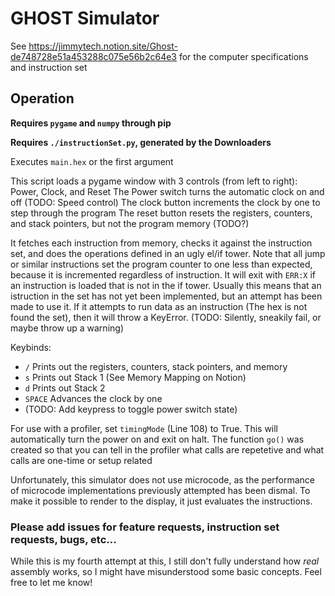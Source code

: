# GHOST Simulator
See https://jimmytech.notion.site/Ghost-de748728e51a453288c075e56b2c64e3 for the computer specifications and instruction set

## Operation
**Requires `pygame` and `numpy` through pip**

**Requires `./instructionSet.py`, generated by the Downloaders**

Executes `main.hex` or the first argument

This script loads a pygame window with 3 controls (from left to right): Power, Clock, and Reset
The Power switch turns the automatic clock on and off (TODO: Speed control)
The clock button increments the clock by one to step through the program
The reset button resets the registers, counters, and stack pointers, but not the program memory (TODO?)

It fetches each instruction from memory, checks it against the instruction set, and does the operations defined in an ugly el/if tower. Note that all jump or similar instructions set the program counter to one less than expected, because it is incremented regardless of instruction. It will exit with `ERR:X` if an instruction is loaded that is not in the if tower. Usually this means that an istruction in the set has not yet been implemented, but an attempt has been made to use it. If it attempts to run data as an instruction (The hex is not found the set), then it will throw a KeyError. (TODO: Silently, sneakily fail, or maybe throw up a warning)

Keybinds:
 + `/` Prints out the registers, counters, stack pointers, and memory
 + `s` Prints out Stack 1 (See Memory Mapping on Notion)
 + `d` Prints out Stack 2
 + `SPACE` Advances the clock by one
 + (TODO: Add keypress to toggle power switch state)

For use with a profiler, set `timingMode` (Line 108) to True. This will automatically turn the power on and exit on halt. The function `go()` was created so that you can tell in the profiler what calls are repetetive and what calls are one-time or setup related

Unfortunately, this simulator does not use microcode, as the performance of microcode implementations previously attempted has been dismal. To make it possible to render to the display, it just evaluates the instructions.

### Please add issues for feature requests, instruction set requests, bugs, etc...
While this is my fourth attempt at this, I still don't fully understand how _real_ assembly works, so I might have misunderstood some basic concepts. Feel free to let me know!
